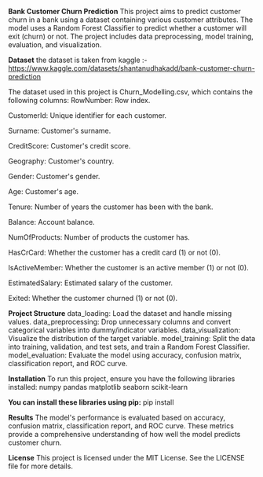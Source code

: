 **Bank Customer Churn Prediction**
This project aims to predict customer churn in a bank using a dataset containing various customer attributes. 
The model uses a Random Forest Classifier to predict whether a customer will exit (churn) or not.
The project includes data preprocessing, model training, evaluation, and visualization.

**Dataset**
the dataset is taken from kaggle :-
https://www.kaggle.com/datasets/shantanudhakadd/bank-customer-churn-prediction


The dataset used in this project is Churn_Modelling.csv, which contains the following columns:
RowNumber: Row index.

CustomerId: Unique identifier for each customer.

Surname: Customer's surname.

CreditScore: Customer's credit score.

Geography: Customer's country.

Gender: Customer's gender.

Age: Customer's age.

Tenure: Number of years the customer has been with the bank.

Balance: Account balance.

NumOfProducts: Number of products the customer has.

HasCrCard: Whether the customer has a credit card (1) or not (0).

IsActiveMember: Whether the customer is an active member (1) or not (0).

EstimatedSalary: Estimated salary of the customer.

Exited: Whether the customer churned (1) or not (0).

**Project Structure**
data_loading: Load the dataset and handle missing values.
data_preprocessing: Drop unnecessary columns and convert categorical variables into dummy/indicator variables.
data_visualization: Visualize the distribution of the target variable.
model_training: Split the data into training, validation, and test sets, and train a Random Forest Classifier.
model_evaluation: Evaluate the model using accuracy, confusion matrix, classification report, and ROC curve.

**Installation**
To run this project, ensure you have the following libraries installed:
numpy
pandas
matplotlib
seaborn
scikit-learn

**You can install these libraries using pip:**
pip install <library name>


**Results**
The model's performance is evaluated based on accuracy, confusion matrix, classification report, and ROC curve. 
These metrics provide a comprehensive understanding of how well the model predicts customer churn.

**License**
This project is licensed under the MIT License. See the LICENSE file for more details.
